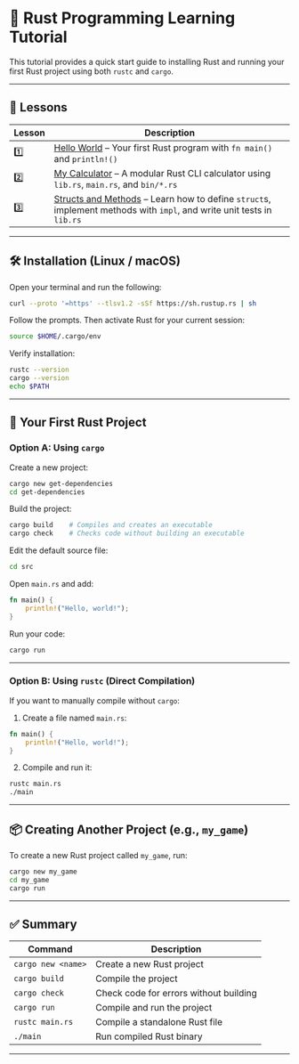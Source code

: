 # 🦀 Rust Programming Learning Tutorial

This tutorial provides a quick start guide to installing Rust and running your first Rust project using both `rustc` and `cargo`.

---

## 📘 Lessons

| Lesson | Description                                                                 |
|--------|-----------------------------------------------------------------------------|
| 1️⃣     | [Hello World](./hello-world/README.md) – Your first Rust program with `fn main()` and `println!()` |
| 2️⃣     | [My Calculator](./my_calculator/README.md) – A modular Rust CLI calculator using `lib.rs`, `main.rs`, and `bin/*.rs` |
| 3️⃣     | [Structs and Methods](./lesson_3_structs/README.md) – Learn how to define `struct`s, implement methods with `impl`, and write unit tests in `lib.rs` |

---



## 🛠️ Installation (Linux / macOS)

Open your terminal and run the following:

```bash
curl --proto '=https' --tlsv1.2 -sSf https://sh.rustup.rs | sh
```

Follow the prompts. Then activate Rust for your current session:

```bash
source $HOME/.cargo/env
```

Verify installation:

```bash
rustc --version
cargo --version
echo $PATH
```

---

## 🚀 Your First Rust Project

### Option A: Using `cargo`

Create a new project:

```bash
cargo new get-dependencies
cd get-dependencies
```

Build the project:

```bash
cargo build    # Compiles and creates an executable
cargo check    # Checks code without building an executable
```

Edit the default source file:

```bash
cd src
```

Open `main.rs` and add:

```rust
fn main() {
    println!("Hello, world!");
}
```

Run your code:

```bash
cargo run
```

---

### Option B: Using `rustc` (Direct Compilation)

If you want to manually compile without `cargo`:

1. Create a file named `main.rs`:

```rust
fn main() {
    println!("Hello, world!");
}
```

2. Compile and run it:

```bash
rustc main.rs
./main
```

---

## 📦 Creating Another Project (e.g., `my_game`)

To create a new Rust project called `my_game`, run:

```bash
cargo new my_game
cd my_game
cargo run
```

---

## ✅ Summary

| Command             | Description                                |
|---------------------|--------------------------------------------|
| `cargo new <name>`  | Create a new Rust project                  |
| `cargo build`       | Compile the project                        |
| `cargo check`       | Check code for errors without building     |
| `cargo run`         | Compile and run the project                |
| `rustc main.rs`     | Compile a standalone Rust file             |
| `./main`            | Run compiled Rust binary                   |

---
